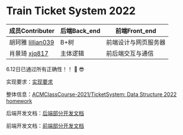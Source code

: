 # Train Ticket System 2022

| 成员Contributer                                    | 后端Back_end | 前端Front_end        |
| -------------------------------------------------- | ------------ | -------------------- |
| 胡珂雅 [lillian039](https://github.com/lillian039) | B+树         | 前端设计与网页服务器 |
| 肖景琦 [xjq817](https://github.com/xjq817)         | 主体逻辑     | 前后端交互与通信     |

6.12日已通过所有正确性！！ :train2: :sunglasses:

实现要求：[实现要求](https://github.com/lillian039/TrainTicketSystem2022/blob/main/back_end/实现要求.md)

整体信息：[ACMClassCourse-2021/TicketSystem: Data Structure 2022 homework](https://github.com/ACMClassCourse-2021/TicketSystem)

后端开发文档：[后端部分开发文档](https://github.com/lillian039/TrainTicketSystem2022/blob/main/back_end_normal/火车票开发文档.md)

前端开发文档：[前端部分开发文档](https://github.com/lillian039/TrainTicketSystem2022/blob/main/front_end/前端部分开发文档.md)



